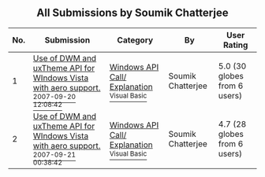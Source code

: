 ﻿<div align="center">

## All Submissions by Soumik Chatterjee

</div>

No.  | Submission | Category | By   | User Rating
---- | ---------- | -------- | ---- | -----------
1 | [Use of DWM and uxTheme API for WIndows Vista with aero support\.<br /><sup>2007-09-20 12:08:42</sup>](https://github.com/Planet-Source-Code/soumik-chatterjee-use-of-dwm-and-uxtheme-api-for-windows-vista-with-aero-support__1-69366) | [Windows API Call/ Explanation<br /><sup>Visual Basic</sup>](../ByCategory/windows-api-call-explanation__1-39.md) | Soumik Chatterjee | 5.0 (30 globes from 6 users)
2 | [Use of DWM and uxTheme API for WIndows Vista with aero support\.<br /><sup>2007-09-21 00:38:42</sup>](https://github.com/Planet-Source-Code/soumik-chatterjee-use-of-dwm-and-uxtheme-api-for-windows-vista-with-aero-support__1-69756) | [Windows API Call/ Explanation<br /><sup>Visual Basic</sup>](../ByCategory/windows-api-call-explanation__1-39.md) | Soumik Chatterjee | 4.7 (28 globes from 6 users)

